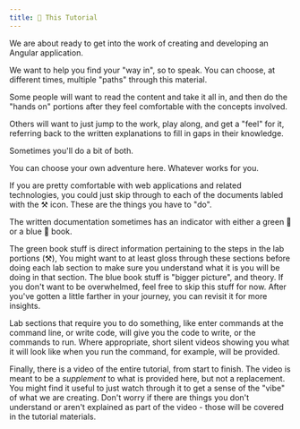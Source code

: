 ```yaml
---
title: 📗 This Tutorial
---
```


We are about ready to get into the work of creating and developing an Angular application.

We want to help you find your "way in", so to speak. You can choose, at different times, multiple "paths" through this material.

Some people will want to read the content and take it all in, and then do the "hands on" portions after they feel comfortable with the concepts involved.

Others will want to just jump to the work, play along, and get a "feel" for it, referring back to the written explanations to fill in gaps in their knowledge.

Sometimes you'll do a bit of both. 

You can choose your own adventure here. Whatever works for you.

If you are pretty comfortable with web applications and related technologies, you could just skip through to each of the documents labled with the ⚒️ icon. These are the things you have to "do". 

The written documentation sometimes has an indicator with either a green 📗 or a blue 📘 book. 

The green book stuff is direct information pertaining to the steps in the lab portions (⚒️), You might want to at least gloss through these sections before doing each lab section to make sure you understand what it is you will be doing in that section. The blue book stuff is "bigger picture", and theory. If you don't want to be overwhelmed, feel free to skip this stuff for now. After you've gotten a little farther in your journey, you can revisit it for more insights. 

Lab sections that require you to do something, like enter commands at the command line, or write code, will give you the code to write, or the commands to run. Where appropriate, short silent videos showing you what it will look like when you run the command, for example, will be provided.

Finally, there is a video of the entire tutorial, from start to finish. The video is meant to be a *supplement* to what is provided here, but not a replacement. You might find it useful to just watch through it to get a sense of the "vibe" of what we are creating. Don't worry if there are things you don't understand or aren't explained as part of the video - those will be covered in the tutorial materials.
